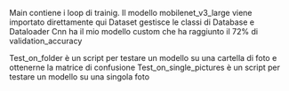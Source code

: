 Main contiene i loop di trainig. Il modello mobilenet_v3_large viene importato direttamente qui
Dataset gestisce le classi di Database e Dataloader
Cnn ha il mio modello custom che ha raggiunto il 72% di validation_accuracy

Test_on_folder è un script per testare un modello su una cartella di foto e ottenerne la matrice di confusione
Test_on_single_pictures è un script per testare un modello su una singola foto
